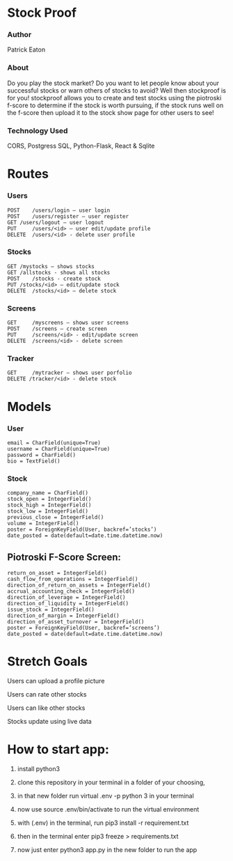 # Stock Proof 

### Author
Patrick Eaton

### About
Do you play the stock market? Do you want to let people know about your successful stocks or warn others of stocks to avoid? Well then stockproof is for you! stockproof allows you to create and test stocks using the piotroski f-score to determine if the stock is worth pursuing, if the stock runs well on the f-score then upload it to the stock show page for other users to see!


### Technology Used
CORS, Postgress SQL, Python-Flask, React & Sqlite

# Routes
### Users
	POST	/users/login – user login 
	POST	/users/register – user register
	GET	/users/logout – user logout
	PUT 	/users/<id> – user edit/update profile
	DELETE  /users/<id> - delete user profile

### Stocks
	GET	/mystocks – shows stocks
	GET /allstocks - shows all stocks
	POST	/stocks - create stock
	PUT	/stocks/<id> – edit/update stock 
	DELETE	/stocks/<id> – delete stock

### Screens
	GET 	/myscreens – shows user screens
	POST	/screens – create screen
	PUT 	/screens/<id> - edit/update screen
	DELETE	/screens/<id> - delete screen

### Tracker
	GET 	/mytracker – shows user porfolio	
	DELETE /tracker/<id> - delete stock 


# Models 
### User
	email = CharField(unique=True)
	username = CharField(unique=True)
	password = CharField()
	bio = TextField()

### Stock
	company_name = CharField()
	stock_open = IntegerField()
	stock_high = IntegerField()
	stock_low = IntegerField()
	previous_close = IntegerField()
	volume = IntegerField()	
	poster = ForeignKeyField(User, backref=’stocks’) 
	date_posted = date(default=date.time.datetime.now)

## Piotroski F-Score Screen:  
	return_on_asset = IntegerField() 
	cash_flow_from_operations = IntegerField() 
	direction_of_return_on_assets = IntegerField() 
	accrual_accounting_check = IntegerField() 
	direction_of_leverage = IntegerField() 
	direction_of_liquidity = IntegerField()  
	issue_stock = IntegerField()  	
	direction_of_margin = IntegerField()  
	direction_of_asset_turnover = IntegerField()
	poster = ForeignKeyField(User, backref=’screens’) 
	date_posted = date(default=date.time.datetime.now)

# Stretch Goals
Users can upload a profile picture

Users can rate other stocks

Users can like other stocks

Stocks update using live data

# How to start app:
1) install python3
	
2) clone this repository in your terminal in a folder of your choosing, 
	
3) in that new folder run virtual .env -p python 3 in your terminal
	
4) now use source .env/bin/activate to run the virtual environment 

5) with (.env) in the terminal, run pip3 install -r requirement.txt 

6) then in the terminal enter pip3 freeze > requirements.txt 

7) now just enter python3 app.py in the new folder to run the app


